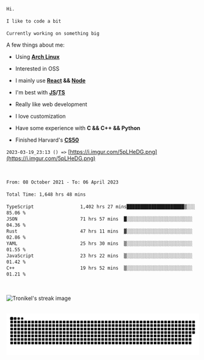 ```
Hi.

I like to code a bit

Currently working on something big
```

A few things about me:

-   Using **[Arch Linux](https://archlinux.org/)**

-   Interested in OSS

-   I mainly use **[React](https://reactjs.org/) && [Node](https://nodejs.org/en/)**

-   I'm best with **[JS](https://www.javascript.com/)/[TS](https://www.typescriptlang.org/)**

-   Really like web development

-   I love customization

-   Have some experience with **C && C++ && Python**

-   Finished Harvard's **[CS50](https://cs50.harvard.edu)**

`2023-03-19_23:13 () =>` [https://i.imgur.com/5pLHeDG.png](https://i.imgur.com/5pLHeDG.png)

<br>

<!--START_SECTION:waka-->

```text
From: 08 October 2021 - To: 06 April 2023

Total Time: 1,648 hrs 48 mins

TypeScript                 1,402 hrs 27 mins█████████████████████▒░░░   85.06 %
JSON                       71 hrs 57 mins  █░░░░░░░░░░░░░░░░░░░░░░░░   04.36 %
Rust                       47 hrs 11 mins  ▓░░░░░░░░░░░░░░░░░░░░░░░░   02.86 %
YAML                       25 hrs 30 mins  ▒░░░░░░░░░░░░░░░░░░░░░░░░   01.55 %
JavaScript                 23 hrs 22 mins  ▒░░░░░░░░░░░░░░░░░░░░░░░░   01.42 %
C++                        19 hrs 52 mins  ▒░░░░░░░░░░░░░░░░░░░░░░░░   01.21 %
```

<!--END_SECTION:waka-->

<br>

<p><img align="center" src="https://github-readme-streak-stats.herokuapp.com/?user=Tronikelis&theme=dark" alt="Tronikel's streak image" /></p>

<br>

<img title="" src="https://raw.githubusercontent.com/Tronikelis/Tronikelis/output/github-contribution-grid-snake.svg" alt="very cool snake thingey" data-align="left">
